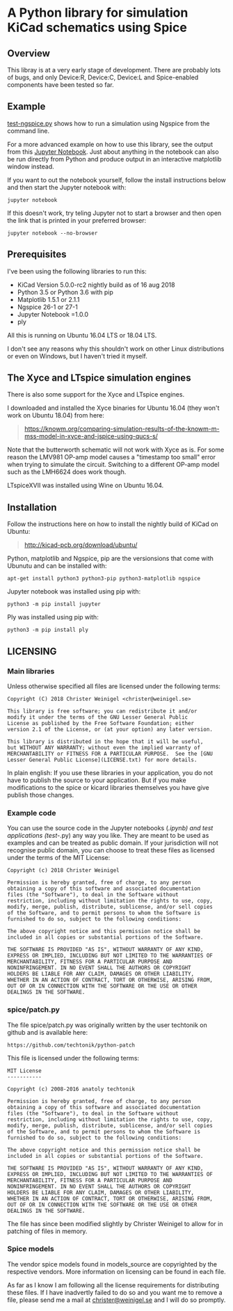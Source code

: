# A Python library for simulation KiCad schematics using Spice

## Overview

This libray is at a very early stage of development.  There are
probably lots of bugs, and only Device:R, Device:C, Device:L and
Spice-enabled components have been tested so far.

## Example

[test-ngspice.py](test-ngspice.py) shows how to run a simulation using
Ngspice from the command line.

For a more advanced example on how to use this library, see the output
from this [Jupyter Notebook](examples/butterworth/butterworth.ipynb).
Just about anything in the notebook can also be run directly from
Python and produce output in an interactive matplotlib window instead.

If you want to out the notebook yourself, follow the install
instructions below and then start the Jupyter notebook with:

```
jupyter notebook
```

If this doesn't work, try teling Jupyter not to start a browser and
then open the link that is printed in your preferred browser:

```
jupyter notebook --no-browser
```

## Prerequisites

I've been using the following libraries to run this:

* KiCad Version 5.0.0-rc2 nightly build as of 16 aug 2018
* Python 3.5 or Python 3.6 with pip
* Matplotlib 1.5.1 or 2.1.1
* Ngspice 26-1 or 27-1
* Jupyter Notebook =1.0.0
* ply

All this is running on Ubuntu 16.04 LTS or 18.04 LTS.

I don't see any reasons why this shouldn't work on other Linux
distributions or even on Windows, but I haven't tried it myself.

## The Xyce and LTspice simulation engines

There is also some support for the Xyce and LTspice engines.

I downloaded and installed the Xyce binaries for Ubuntu 16.04 (they
won't work on Ubuntu 18.04) from here:

> https://knowm.org/comparing-simulation-results-of-the-knowm-m-mss-model-in-xyce-and-jspice-using-qucs-s/

Note that the butterworth schematic will not work with Xyce as is.
For some reason the LMV981 OP-amp model causes a "timestamp too small"
error when trying to simulate the circuit.  Switching to a different
OP-amp model such as the LMH6624 does work though.

LTspiceXVII was installed using Wine on Ubuntu 16.04.

## Installation

Follow the instructions here on how to install the nightly build of
KiCad on Ubuntu:

> http://kicad-pcb.org/download/ubuntu/

Python, matplotlib and Ngspice, pip are the versionsions that come
with Ubunutu and can be installed with:

```
apt-get install python3 python3-pip python3-matplotlib ngspice
```

Jupyter notebook was installed using pip with:

```
python3 -m pip install jupyter
```

Ply was installed using pip with:
```
python3 -m pip install ply
```

## LICENSING

### Main libraries

Unless otherwise specified all files are licensed under the following
terms:

    Copyright (C) 2018 Christer Weinigel <christer@weinigel.se>

    This library is free software; you can redistribute it and/or
    modify it under the terms of the GNU Lesser General Public
    License as published by the Free Software Foundation; either
    version 2.1 of the License, or (at your option) any later version.

    This library is distributed in the hope that it will be useful,
    but WITHOUT ANY WARRANTY; without even the implied warranty of
    MERCHANTABILITY or FITNESS FOR A PARTICULAR PURPOSE.  See the [GNU
    Lesser General Public License](LICENSE.txt) for more details.

In plain english: If you use these libraries in your application, you
do not have to publish the source to your application.  But if you
make modifications to the spice or kicard libraries themselves you
have give publish those changes.

### Example code

You can use the source code in the Jupyter notebooks (*.ipynb) and
test applications (test-*.py) any way you like.  They are meant to be
used as examples and can be treated as public domain.  If your
jurisdiction will not recognise public domain, you can choose to treat
these files as licensed under the terms of the MIT License:

    Copyright (c) 2018 Christer Weinigel

    Permission is hereby granted, free of charge, to any person
    obtaining a copy of this software and associated documentation
    files (the "Software"), to deal in the Software without
    restriction, including without limitation the rights to use, copy,
    modify, merge, publish, distribute, sublicense, and/or sell copies
    of the Software, and to permit persons to whom the Software is
    furnished to do so, subject to the following conditions:

    The above copyright notice and this permission notice shall be
    included in all copies or substantial portions of the Software.

    THE SOFTWARE IS PROVIDED "AS IS", WITHOUT WARRANTY OF ANY KIND,
    EXPRESS OR IMPLIED, INCLUDING BUT NOT LIMITED TO THE WARRANTIES OF
    MERCHANTABILITY, FITNESS FOR A PARTICULAR PURPOSE AND
    NONINFRINGEMENT. IN NO EVENT SHALL THE AUTHORS OR COPYRIGHT
    HOLDERS BE LIABLE FOR ANY CLAIM, DAMAGES OR OTHER LIABILITY,
    WHETHER IN AN ACTION OF CONTRACT, TORT OR OTHERWISE, ARISING FROM,
    OUT OF OR IN CONNECTION WITH THE SOFTWARE OR THE USE OR OTHER
    DEALINGS IN THE SOFTWARE.

### spice/patch.py

The file spice/patch.py was originally written by the user techtonik
on github and is available here:

    https://github.com/techtonik/python-patch

This file is licensed under the following terms:

    MIT License
    -----------

    Copyright (c) 2008-2016 anatoly techtonik

    Permission is hereby granted, free of charge, to any person
    obtaining a copy of this software and associated documentation
    files (the "Software"), to deal in the Software without
    restriction, including without limitation the rights to use, copy,
    modify, merge, publish, distribute, sublicense, and/or sell copies
    of the Software, and to permit persons to whom the Software is
    furnished to do so, subject to the following conditions:

    The above copyright notice and this permission notice shall be
    included in all copies or substantial portions of the Software.

    THE SOFTWARE IS PROVIDED "AS IS", WITHOUT WARRANTY OF ANY KIND,
    EXPRESS OR IMPLIED, INCLUDING BUT NOT LIMITED TO THE WARRANTIES OF
    MERCHANTABILITY, FITNESS FOR A PARTICULAR PURPOSE AND
    NONINFRINGEMENT. IN NO EVENT SHALL THE AUTHORS OR COPYRIGHT
    HOLDERS BE LIABLE FOR ANY CLAIM, DAMAGES OR OTHER LIABILITY,
    WHETHER IN AN ACTION OF CONTRACT, TORT OR OTHERWISE, ARISING FROM,
    OUT OF OR IN CONNECTION WITH THE SOFTWARE OR THE USE OR OTHER
    DEALINGS IN THE SOFTWARE.

The file has since been modified slightly by Christer Weinigel to
allow for in patching of files in memory.

### Spice models

The vendor spice models found in models_source are copyrighted by the
respective vendors.  More information on licensing can be found in
each file.

As far as I know I am following all the license requirements for
distributing these files.  If I have inadvertly failed to do so and
you want me to remove a file, please send me a mail at
<christer@weinigel.se> and I will do so promptly.
